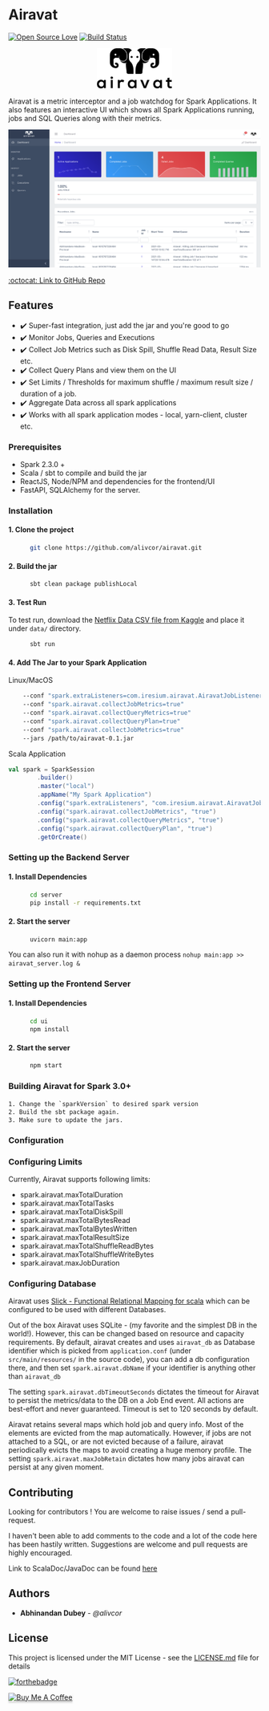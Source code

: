 # Airavat
[![Open Source Love](https://badges.frapsoft.com/os/v1/open-source.png?v=103)](https://github.com/alivcor/airavat)
[![Build Status](https://travis-ci.org/alivcor/airavat.svg?branch=master)](https://travis-ci.org/alivcor/airavat)

<p align="center">
<img src="https://github.com/alivcor/airavat/raw/master/assets/airavat_logo.png" width="150px"/>
</p>

Airavat is a metric interceptor and a job watchdog for Spark Applications. It also features an interactive UI which shows all Spark Applications running, jobs and SQL Queries along with their metrics.

![AiravatUI](ui/public/ui.png)


<a href="https://github.com/alivcor/airavat">:octocat: Link to GitHub Repo</a>

## Features

- :heavy_check_mark: Super-fast integration, just add the jar and you're good to go
- :heavy_check_mark: Monitor Jobs, Queries and Executions
- :heavy_check_mark: Collect Job Metrics such as Disk Spill, Shuffle Read Data, Result Size etc.
- :heavy_check_mark: Collect Query Plans and view them on the UI
- :heavy_check_mark: Set Limits / Thresholds for maximum shuffle / maximum result size / duration of a job.
- :heavy_check_mark: Aggregate Data across all spark applications
- :heavy_check_mark: Works with all spark application modes - local, yarn-client, cluster etc.


### Prerequisites

 - Spark 2.3.0 + 
 - Scala / sbt to compile and build the jar
 - ReactJS, Node/NPM and dependencies for the frontend/UI
 - FastAPI, SQLAlchemy for the server.

### Installation

#### 1. Clone the project

```bash
      git clone https://github.com/alivcor/airavat.git
```

#### 2. Build the jar

```bash
      sbt clean package publishLocal
```

#### 3. Test Run

To test run, download the <a href="https://www.kaggle.com/shivamb/netflix-shows" target="_blank">Netflix Data CSV file from Kaggle</a> and place it under `data/` directory.

```bash
      sbt run
```

#### 4. Add The Jar to your Spark Application

Linux/MacOS

```bash
    --conf "spark.extraListeners=com.iresium.airavat.AiravatJobListener"
    --conf "spark.airavat.collectJobMetrics=true"
    --conf "spark.airavat.collectQueryMetrics=true"
    --conf "spark.airavat.collectQueryPlan=true"
    --conf "spark.airavat.collectJobMetrics=true"
    --jars /path/to/airavat-0.1.jar
```

Scala Application

```scala
val spark = SparkSession
        .builder()
        .master("local")
        .appName("My Spark Application")
        .config("spark.extraListeners", "com.iresium.airavat.AiravatJobListener")
        .config("spark.airavat.collectJobMetrics", "true")
        .config("spark.airavat.collectQueryMetrics", "true")
        .config("spark.airavat.collectQueryPlan", "true")
        .getOrCreate()
```


### Setting up the Backend Server


#### 1. Install Dependencies

```bash
      cd server
      pip install -r requirements.txt
```

#### 2. Start the server

```bash
      uvicorn main:app
```

You can also run it with nohup as a daemon process `nohup main:app >> airavat_server.log &`

### Setting up the Frontend Server


#### 1. Install Dependencies

```bash
      cd ui
      npm install
```

#### 2. Start the server

```bash
      npm start
```

### Building Airavat for Spark 3.0+

```
1. Change the `sparkVersion` to desired spark version
2. Build the sbt package again.
3. Make sure to update the jars.
```


### Configuration

### Configuring Limits

Currently, Airavat supports following limits:

- spark.airavat.maxTotalDuration
- spark.airavat.maxTotalTasks
- spark.airavat.maxTotalDiskSpill
- spark.airavat.maxTotalBytesRead
- spark.airavat.maxTotalBytesWritten
- spark.airavat.maxTotalResultSize
- spark.airavat.maxTotalShuffleReadBytes
- spark.airavat.maxTotalShuffleWriteBytes
- spark.airavat.maxJobDuration

### Configuring Database

Airavat uses <a href="http://scala-slick.org/" target="_blank">Slick - Functional Relational Mapping for scala</a> which can be configured to be used with different Databases.

Out of the box Airavat uses SQLite - (my favorite and the simplest DB in the world!). However, this can be changed based on resource and capacity requirements. By default, airavat creates and uses `airavat_db` as Database identifier which is picked from `application.conf` (under `src/main/resources/` in the source code), you can add a db configuration there, and then set `spark.airavat.dbName` if your identifier is anything other than `airavat_db`

The setting `spark.airavat.dbTimeoutSeconds` dictates the timeout for Airavat to persist the metrics/data to the DB on a Job End event. All actions are best-effort and never guaranteed. Timeout is set to 120 seconds by default.

Airavat retains several maps which hold job and query info. Most of the elements are evicted from the map automatically. However, if jobs are not attached to a SQL, or are not evicted because of a failure, airavat periodically evicts the maps to avoid creating a huge memory profile. The setting `spark.airavat.maxJobRetain` dictates how many jobs airavat can persist at any given moment.

## Contributing

Looking for contributors ! You are welcome to raise issues / send a pull-request.

I haven't been able to add comments to the code and a lot of the code here has been hastily written. Suggestions are welcome and pull requests are highly encouraged. 

Link to ScalaDoc/JavaDoc can be found <a href="https://alivcor.github.io/airavat/#com.iresium.airavat.package" target="_blank">here</a>

## Authors

* **Abhinandan Dubey** - *@alivcor*

## License

This project is licensed under the MIT License - see the [LICENSE.md](LICENSE.md) file for details

[![forthebadge](http://forthebadge.com/images/badges/makes-people-smile.svg)](https://github.com/alivcor/airavat/#)

<a href="https://www.buymeacoffee.com/abhinandandubey" target="_blank"><img src="https://www.buymeacoffee.com/assets/img/custom_images/orange_img.png" alt="Buy Me A Coffee" style="height: 41px !important;width: 174px !important;box-shadow: 0px 3px 2px 0px rgba(190, 190, 190, 0.5) !important;-webkit-box-shadow: 0px 3px 2px 0px rgba(190, 190, 190, 0.5) !important;" ></a>